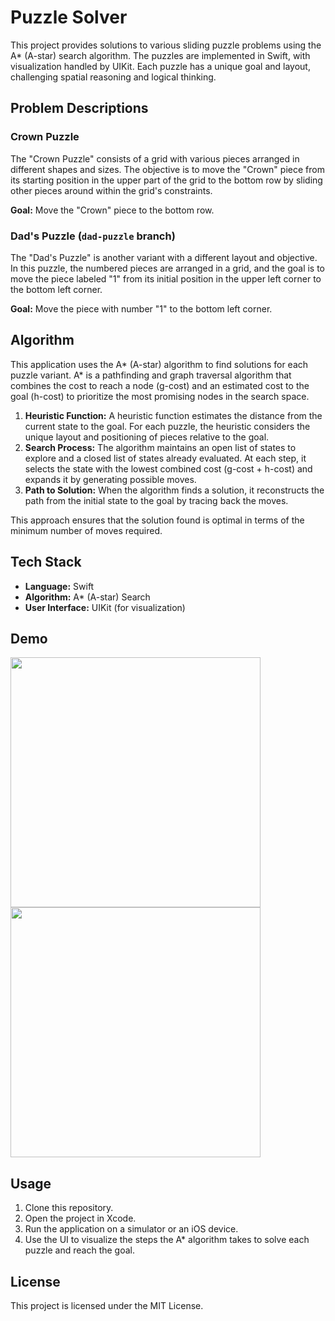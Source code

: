 # Puzzle Solver

This project provides solutions to various sliding puzzle problems using the A* (A-star) search algorithm. The puzzles are implemented in Swift, with visualization handled by UIKit. Each puzzle has a unique goal and layout, challenging spatial reasoning and logical thinking.

## Problem Descriptions

### Crown Puzzle

The "Crown Puzzle" consists of a grid with various pieces arranged in different shapes and sizes. The objective is to move the "Crown" piece from its starting position in the upper part of the grid to the bottom row by sliding other pieces around within the grid's constraints.

**Goal:** Move the "Crown" piece to the bottom row.

### Dad's Puzzle (`dad-puzzle` branch)

The "Dad's Puzzle" is another variant with a different layout and objective. In this puzzle, the numbered pieces are arranged in a grid, and the goal is to move the piece labeled "1" from its initial position in the upper left corner to the bottom left corner.

**Goal:** Move the piece with number "1" to the bottom left corner.

## Algorithm

This application uses the A* (A-star) algorithm to find solutions for each puzzle variant. A* is a pathfinding and graph traversal algorithm that combines the cost to reach a node (g-cost) and an estimated cost to the goal (h-cost) to prioritize the most promising nodes in the search space.

1. **Heuristic Function:** A heuristic function estimates the distance from the current state to the goal. For each puzzle, the heuristic considers the unique layout and positioning of pieces relative to the goal.
2. **Search Process:** The algorithm maintains an open list of states to explore and a closed list of states already evaluated. At each step, it selects the state with the lowest combined cost (g-cost + h-cost) and expands it by generating possible moves.
3. **Path to Solution:** When the algorithm finds a solution, it reconstructs the path from the initial state to the goal by tracing back the moves.

This approach ensures that the solution found is optimal in terms of the minimum number of moves required.

## Tech Stack

- **Language:** Swift
- **Algorithm:** A* (A-star) Search
- **User Interface:** UIKit (for visualization)

## Demo

<img src="https://github.com/user-attachments/assets/8dcf7bc5-fe97-4c5b-b2bc-7a911c6dbc5d" height="400" />
<img src="https://github.com/user-attachments/assets/1199d365-d226-46a7-97be-839004bdaf37" height="400" />

## Usage

1. Clone this repository.
2. Open the project in Xcode.
3. Run the application on a simulator or an iOS device.
4. Use the UI to visualize the steps the A* algorithm takes to solve each puzzle and reach the goal.

## License

This project is licensed under the MIT License.
